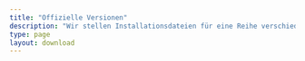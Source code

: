```yaml
---
title: "Offizielle Versionen"
description: "Wir stellen Installationsdateien für eine Reihe verschiedener Plattformen bereit. Detaillierte Instruktionen zur Installation von lectureStudio auf den verschiedenen Plattformen mithilfe der Installationsdateien können Sie der Installationsanleitung aus dem Abschnitt [Dokumentation](/de/documentation) entnehmen."
type: page
layout: download
---
```

